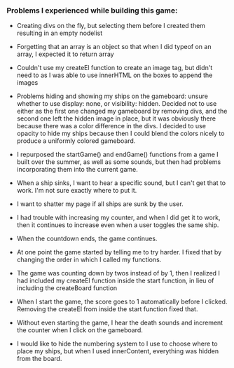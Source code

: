 ### Problems I experienced while building this game:
- Creating divs on the fly, but selecting them before I created them resulting in an empty nodelist

- Forgetting that an array is an object so that when I did typeof on an array, I expected it to return array

- Couldn't use my createEl function to create an image tag, but didn't need to as I was able to use innerHTML on the boxes to append the images

- Problems hiding and showing my ships on the gameboard:  unsure whether to use display: none, or visibility: hidden.  Decided not to use either as the first one changed my gameboard by removing divs, and the second one left the hidden image in place, but it was obviously there because there was a color difference in the divs.  I decided to use opacity to hide my ships because then I could blend the colors nicely to produce a uniformly colored gameboard.

- I repurposed the startGame() and endGame() functions from a game I built over the summer, as well as some sounds, but then had problems incorporating them into the current game.

- When a ship sinks, I want to hear a specific sound, but I can't get that to work.  I'm not sure exactly where to put it.

- I want to shatter my page if all ships are sunk by the user.

- I had trouble with increasing my counter, and when I did get it to work, then it continues to increase even when a user toggles the same ship.

- When the countdown ends, the game continues.

- At one point the game started by telling me to try harder.  I fixed that by changing the order in which I called my functions.

- The game was counting down by twos instead of by 1, then I realized I had included my createEl function inside the start function, in lieu of including the createBoard function

- When I start the game, the score goes to 1 automatically before I clicked.  Removing the createEl from inside the start function fixed that.

- Without even starting the game, I hear the death sounds and increment the counter  when I click on the gameboard.

- I would like to hide the numbering system to I use to choose where to place my ships, but when I used innerContent, everything was hidden from the board.




